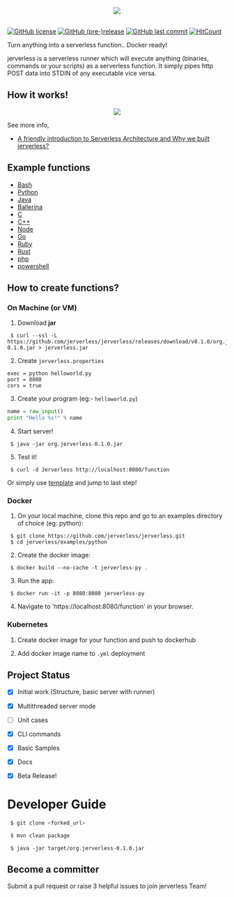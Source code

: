 <div align="center">
   <img src="media/jerverless_logo.png">
</div>
<br/>

[![GitHub license](https://img.shields.io/github/license/jerverless/jerverless.svg)](https://github.com/jerverless/jerverless/blob/master/LICENSE)
 [![GitHub (pre-)release](https://img.shields.io/github/release/jerverless/jerverless/all.svg)](https://github.com/jerverless/jerverless/releases)
  [![GitHub last commit](https://img.shields.io/github/last-commit/jerverless/jerverless.svg)](https://github.com/jerverless/jerverless/commits/master)
[![HitCount](http://hits.dwyl.io/jerverless/jerverless.svg)](http://hits.dwyl.io/jerverless/jerverless)

Turn anything into a serverless function.. Docker ready!

jerverless is a serverless runner which will execute anything (binaries, commands or your scripts) as a serverless function. It simply pipes http POST data into STDIN of any executable vice versa.

## How it works!

<div  align="center">
  <img src="media/jerverless.png"/>
</div>


See more info,

- [A friendly introduction to Serverless Architecture and Why we built jerverless?](https://medium.com/@shalithasuranga/a-friendly-introduction-to-serverless-architecture-and-why-we-built-jerverless-runtime-4c09e7d81e56)


## Example functions

- [Bash](https://github.com/jerverless/jerverless/tree/master/examples/bash)
- [Python](https://github.com/jerverless/jerverless/tree/master/examples/python)
- [Java](https://github.com/jerverless/jerverless/tree/master/examples/java)
- [Ballerina](https://github.com/jerverless/jerverless/tree/master/examples/ballerina)
- [C](https://github.com/jerverless/jerverless/tree/master/examples/c)
- [C++](https://github.com/jerverless/jerverless/tree/master/examples/cpp)
- [Node](https://github.com/jerverless/jerverless/tree/master/examples/node)
- [Go](https://github.com/jerverless/jerverless/tree/master/examples/golang)
- [Ruby](https://github.com/jerverless/jerverless/tree/master/examples/ruby)
- [Rust](https://github.com/jerverless/jerverless/tree/master/examples/rust)
- [php](https://github.com/jerverless/jerverless/tree/master/examples/php)
- [powershell](https://github.com/jerverless/jerverless/tree/master/examples/powershell)

## How to create functions?

### On Machine (or VM)

1. Download **jar**
```
 $ curl --ssl -L https://github.com/jerverless/jerverless/releases/download/v0.1.0/org.jerverless-0.1.0.jar > jerverless.jar
```

2. Create `jerverless.properties`
```
exec = python helloworld.py
port = 8080
cors = true
```
3. Create your program (eg:- `helloworld.py`)

```python
name = raw_input()
print "Hello %s!" % name
```
4. Start server!

```
 $ java -jar org.jerverless-0.1.0.jar 
```

5. Test it!

```
 $ curl -d Jerverless http://localhost:8080/function
```

Or simply use [template](https://github.com/jerverless/jerverless/examples) and jump to last step! 

### Docker

1. On your local machine, clone this repo and go to an examples directory of choice (eg: python): 

```
 $ git clone https://github.com/jerverless/jerverless.git
 $ cd jerverless/examples/python
```

2. Create the docker image:

```
 $ docker build --no-cache -t jerverless-py .
```

3. Run the app:

```
 $ docker run -it -p 8080:8080 jerverless-py
```

4. Navigate to 'https://localhost:8080/function' in your browser.

### Kubernetes

1. Create docker image for your function and push to dockerhub

2. Add docker image name to `.yml` deployment



## Project Status

- [x] Initial work (Structure, basic server with runner)
- [x] Multithreaded server mode
- [ ] Unit cases
- [x] CLI commands
- [x] Basic Samples
- [x] Docs
- [x] Beta Release!


# Developer Guide

```bash
 $ git clone <forked_url>
```

```bash
 $ mvn clean package
```

```
 $ java -jar target/org.jerverless-0.1.0.jar 
```

## Become a committer 

Submit a pull request or raise 3 helpful issues to join jerverless Team!

